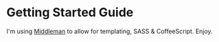 # Getting Started Guide

I'm using [Middleman](http://middlemanapp.com/guides/getting-started) to allow for templating, SASS & CoffeeScript. Enjoy.
